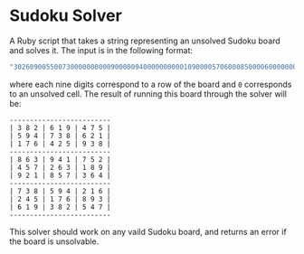# Sudoku Solver

A Ruby script that takes a string representing an unsolved Sudoku board and solves it. The input is in the following format:

```ruby
"302609005500730000000000900000940000000000109000057060008500006000000003019082040"
```
where each nine digits correspond to a row of the board and `0` corresponds to an unsolved cell. The result of running this board through the solver will be:

```
-------------------------
| 3 8 2 | 6 1 9 | 4 7 5 |
| 5 9 4 | 7 3 8 | 6 2 1 |
| 1 7 6 | 4 2 5 | 9 3 8 |
-------------------------
| 8 6 3 | 9 4 1 | 7 5 2 |
| 4 5 7 | 2 6 3 | 1 8 9 |
| 9 2 1 | 8 5 7 | 3 6 4 |
-------------------------
| 7 3 8 | 5 9 4 | 2 1 6 |
| 2 4 5 | 1 7 6 | 8 9 3 |
| 6 1 9 | 3 8 2 | 5 4 7 |
-------------------------
```

This solver should work on any vaild Sudoku board, and returns an error if the board is unsolvable. 